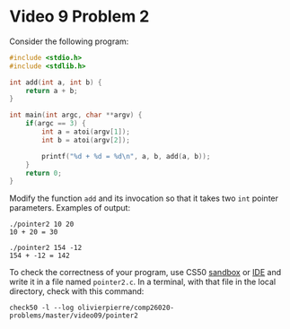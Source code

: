 # Video 9 Problem 2

Consider the following program:

```c
#include <stdio.h>
#include <stdlib.h>

int add(int a, int b) {
    return a + b;
}

int main(int argc, char **argv) {
    if(argc == 3) {
        int a = atoi(argv[1]);
        int b = atoi(argv[2]);

        printf("%d + %d = %d\n", a, b, add(a, b));
    }
    return 0;
}
```

Modify the function `add` and its invocation so that it takes two `int` pointer
parameters. Examples of output:

```shell
./pointer2 10 20
10 + 20 = 30

./pointer2 154 -12
154 + -12 = 142
```

To check the correctness of your program, use CS50 [sandbox](sandbox.cs50.io)
or [IDE](ide.cs50.io) and write it in a file named `pointer2.c`. In a terminal,
with that file in the local directory, check with this command:
```shell
check50 -l --log olivierpierre/comp26020-problems/master/video09/pointer2
```
